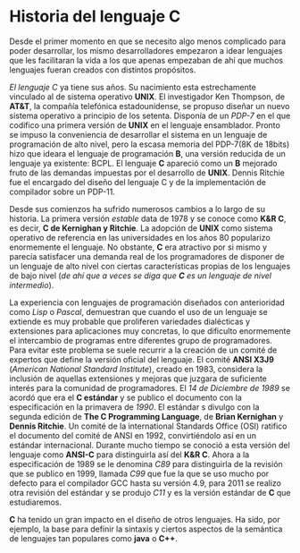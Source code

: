 # Historia del lenguaje C
Desde el primer momento en que se necesito algo menos complicado para poder desarrollar, los mismo desarrolladores empezaron a idear lenguajes que les facilitaran la vida a los que apenas empezaban de ahí que muchos lenguajes fueran creados con distintos propósitos.

*El lenguaje C* ya tiene sus años. Su nacimiento esta estrechamente vinculado al de sistema operativo **UNIX**. El investigador Ken Thompson, de **AT&T**, la compañía telefónica estadounidense, se propuso diseñar un nuevo sistema operativo a principio de los setenta. Disponía de un *PDP-7* en el que codifico una primera versión de **UNIX** en el lenguaje ensamblador. Pronto se impuso la conveniencia de desarrollar el sistema en un lenguaje de programación de alto nivel, pero la escasa memoria del PDP-7(8K de 18bits) hizo que ideara el lenguaje de programación **B**, una versión reducida de un lenguaje ya existente: BCPL. El lenguaje **C** apareció como un **B** mejorado fruto de las demandas impuestas por el desarrollo de **UNIX**. Dennis Ritchie fue el encargado del diseño del lenguaje C y de la implementación de compilador sobre un PDP-11.

Desde sus comienzos ha sufrido numerosos cambios a lo largo de su historia. La primera versión *estable* data de 1978 y se conoce como **K&R C**, es decir, **C de Kernighan y Ritchie**. La adopción de **UNIX** como sistema operativo de referencia en las universidades en los años 80 popularizo enormemente el lenguaje. No obstante, **C** era atractivo por si mismo y parecía satisfacer una demanda real de los programadores de disponer de un lenguaje de alto nivel con ciertas características propias de los lenguajes de bajo nivel (*de ahí que a veces se diga que **C** es un lenguaje de nivel intermedio*).

La experiencia con lenguajes de programación diseñados con anterioridad como *Lisp* o *Pascal*, demuestran que cuando el uso de un lenguaje se extiende es muy probable que proliferen variedades dialécticas y extensiones para aplicaciones muy concretas, lo que dificulto enormemente el intercambio de programas entre diferentes grupo de programadores. Para evitar este problema se suele recurrir a la creación de un comité de expertos que define la versión oficial del lenguaje. El comité **ANSI X3J9** (*American National Standard Institute*), creado en 1983, considera la inclusión de aquellas extensiones y mejoras que juzgara de suficiente interés para la comunidad de programadores. El *14 de Diciembre de 1989* se acordó que era el **C estándar** y se publico el documento con la especificación en la primavera de *1990*. El estándar s divulgo con la segunda edición de **The C Programming Language**, de **Brian Kernighan** y **Dennis Ritchie**. Un comité de la international Standards Office (OSI) ratifico el documento del comité de ANSI en 1992, convirtiéndolo así en un estándar internacional. Durante mucho tiempo se conoció a esta versión del lenguaje como **ANSI-C** para distinguirla así del **K&R C**. Ahora a la especificación de 1989 se le denomina *C89* para distinguirla de la revisión que se publico en 1999, llamada *C99* que fue la que se uso mucho por defecto para el compilador GCC hasta su versión 4.9, para 2011 se realizo otra revisión del estándar y se produjo *C11* y es la versión estándar de **C** que estudiaremos.

**C** ha tenido un gran impacto en el diseño de otros lenguajes. Ha sido, por ejemplo, la base para definir la sintaxis y ciertos aspectos de la semántica de lenguajes tan populares como **java** o **C++**.
